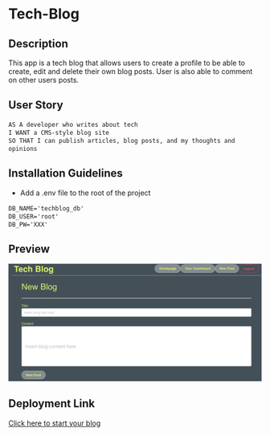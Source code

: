 # Tech-Blog

## Description
This app is a tech blog that allows users to create a profile to be able to create, edit and delete their own blog posts. User is also able to comment on other users posts.

## User Story

```
AS A developer who writes about tech
I WANT a CMS-style blog site
SO THAT I can publish articles, blog posts, and my thoughts and opinions
```

## Installation Guidelines

- Add a .env file to the root of the project

```text
DB_NAME='techblog_db'
DB_USER='root'
DB_PW='XXX'
```
## Preview
![Screen Shot of Tech Blog Application](./public/img/techblog.png)

## Deployment Link
[Click here to start your blog](https://tr-techblog.herokuapp.com/)